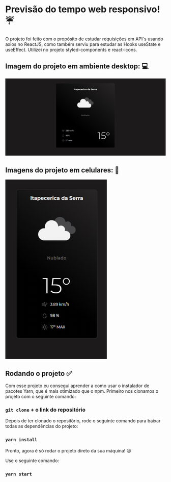 # Previsão do tempo web responsivo! :umbrella:
O projeto foi feito com o propósito de estudar requisições em API´s usando axios no ReactJS, como também serviu para estudar as Hooks useState e useEffect. Utilizei no projeto styled-components e react-icons. 

## Imagem do projeto em ambiente desktop: :computer:
![](prints/print-desktop.png)

## Imagens do projeto em celulares: :iphone:
![](prints/print-mobile.png)

## Rodando o projeto :white_check_mark:

Com esse projeto eu consegui aprender a como usar o instalador de pacotes Yarn, que é mais otimizado que o npm. Primeiro nos clonamos o projeto com o seguinte comando:

### `git clone` + o link do repositório

Depois de ter clonado o repositório, rode o seguinte comando para baixar todas as dependências do projeto:

### `yarn install`

Pronto, agora é só rodar o projeto direto da sua máquina! :wink:

Use o seguinte comando:

### `yarn start`
